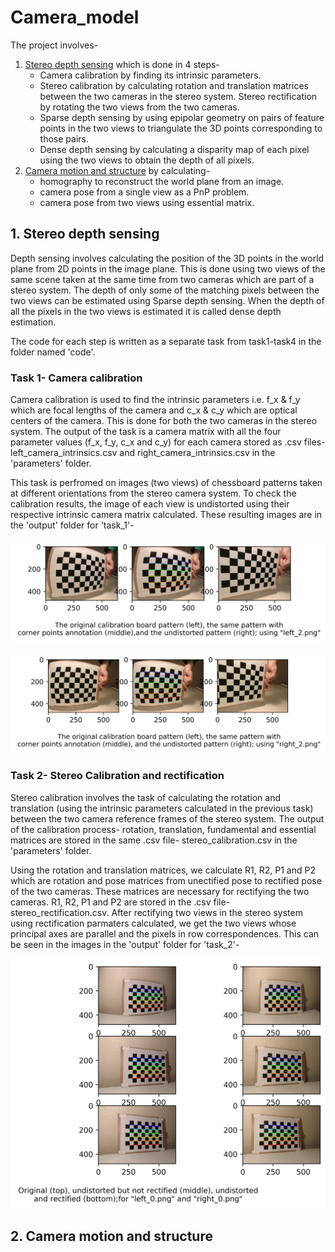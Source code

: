 # Camera_model
The project involves- 
1. [Stereo depth sensing](#1-stereo-depth-sensing) which is done in 4 steps-
   - Camera calibration by finding its intrinsic parameters.
   - Stereo calibration by calculating rotation and translation matrices between the two cameras in the stereo system. Stereo rectification by rotating the two views from the two cameras.
   - Sparse depth sensing by using epipolar geometry on pairs of feature points in the two views to triangulate the 3D points corresponding to those pairs. 
   - Dense depth sensing by calculating a disparity map of each pixel using the two views to obtain the depth of all pixels.
2. [Camera motion and structure](#2-camera-motion-and-structure) by calculating- 
   - homography to reconstruct the world plane from an image.
   - camera pose from a single view as a PnP problem.
   - camera pose from two views using essential matrix.

## 1. Stereo depth sensing

Depth sensing involves calculating the position of the 3D points in the world plane from 2D points in the image plane. This is done using two views of the same scene taken at the same time from two cameras which are part of a stereo system. The depth of only some of the matching pixels between the two views can be estimated using Sparse depth sensing. When the depth of all the pixels in the two views is estimated it is called dense depth estimation.   

The code for each step is written as a separate task from task1-task4 in the folder named 'code'.
### Task 1- Camera calibration

Camera calibration is used to find the intrinsic parameters i.e. f_x & f_y which are focal lengths of the camera and c_x & c_y which are optical centers of the camera. This is done for both the two cameras in the stereo system. The output of the task is a camera matrix with all the four parameter values (f_x, f_y, c_x and c_y) for each camera stored as .csv files- left_camera_intrinsics.csv and right_camera_intrinsics.csv in the 'parameters' folder.

This task is perfromed on images (two views) of chessboard patterns taken at different orientations from the stereo camera system. To check the calibration results, the image of each view is undistorted using their respective intrinsic camera matrix calculated. These resulting images are in the 'output' folder for 'task_1'-
<p align="center">
  <img src="output/task_1/left_2.png">
</p>
<p align="center">
  <img src="output/task_1/right_2.png">
</p>

### Task 2- Stereo Calibration and rectification

Stereo calibration involves the task of calculating the rotation and translation (using the intrinsic parameters calculated in the previous task) between the two camera reference frames of the stereo system. 
The output of the calibration process- rotation, translation, fundamental and essential matrices are stored in the same .csv file- stereo_calibration.csv in the 'parameters' folder. 

Using the rotation and translation matrices, we calculate R1, R2, P1 and P2 which are rotation and pose matrices from unectified pose to rectified pose of the two cameras. These matrices are necessary for rectifying the two cameras. 
R1, R2, P1 and P2 are stored in the .csv file- stereo_rectification.csv. After rectifying two views in the stereo system using rectification parmaters calculated, we get the two views whose principal axes are parallel and the pixels in row correspondences.
This can be seen in the images in the 'output' folder for 'task_2'-
<p align="center">
  <img src="output/task_2/left_and_right.png">
</p>

## 2. Camera motion and structure